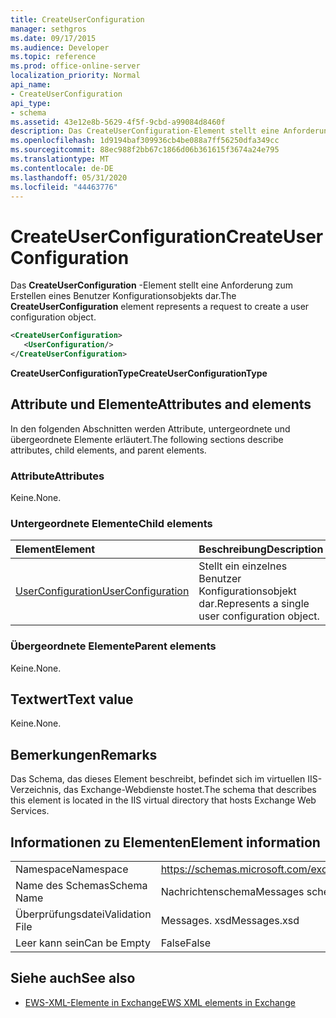 ```yaml
---
title: CreateUserConfiguration
manager: sethgros
ms.date: 09/17/2015
ms.audience: Developer
ms.topic: reference
ms.prod: office-online-server
localization_priority: Normal
api_name:
- CreateUserConfiguration
api_type:
- schema
ms.assetid: 43e12e8b-5629-4f5f-9cbd-a99084d8460f
description: Das CreateUserConfiguration-Element stellt eine Anforderung zum Erstellen eines Benutzer Konfigurationsobjekts dar.
ms.openlocfilehash: 1d9194baf309936cb4be088a7ff56250dfa349cc
ms.sourcegitcommit: 88ec988f2bb67c1866d06b361615f3674a24e795
ms.translationtype: MT
ms.contentlocale: de-DE
ms.lasthandoff: 05/31/2020
ms.locfileid: "44463776"
---
```

# <a name="createuserconfiguration"></a><span data-ttu-id="10898-103">CreateUserConfiguration</span><span class="sxs-lookup"><span data-stu-id="10898-103">CreateUserConfiguration</span></span>

<span data-ttu-id="10898-104">Das **CreateUserConfiguration** -Element stellt eine Anforderung zum Erstellen eines Benutzer Konfigurationsobjekts dar.</span><span class="sxs-lookup"><span data-stu-id="10898-104">The **CreateUserConfiguration** element represents a request to create a user configuration object.</span></span> 
  
```xml
<CreateUserConfiguration>
   <UserConfiguration/>
</CreateUserConfiguration>
```

 <span data-ttu-id="10898-105">**CreateUserConfigurationType**</span><span class="sxs-lookup"><span data-stu-id="10898-105">**CreateUserConfigurationType**</span></span>
## <a name="attributes-and-elements"></a><span data-ttu-id="10898-106">Attribute und Elemente</span><span class="sxs-lookup"><span data-stu-id="10898-106">Attributes and elements</span></span>

<span data-ttu-id="10898-107">In den folgenden Abschnitten werden Attribute, untergeordnete und übergeordnete Elemente erläutert.</span><span class="sxs-lookup"><span data-stu-id="10898-107">The following sections describe attributes, child elements, and parent elements.</span></span>
  
### <a name="attributes"></a><span data-ttu-id="10898-108">Attribute</span><span class="sxs-lookup"><span data-stu-id="10898-108">Attributes</span></span>

<span data-ttu-id="10898-109">Keine.</span><span class="sxs-lookup"><span data-stu-id="10898-109">None.</span></span>
  
### <a name="child-elements"></a><span data-ttu-id="10898-110">Untergeordnete Elemente</span><span class="sxs-lookup"><span data-stu-id="10898-110">Child elements</span></span>

|<span data-ttu-id="10898-111">**Element**</span><span class="sxs-lookup"><span data-stu-id="10898-111">**Element**</span></span>|<span data-ttu-id="10898-112">**Beschreibung**</span><span class="sxs-lookup"><span data-stu-id="10898-112">**Description**</span></span>|
|:-----|:-----|
|[<span data-ttu-id="10898-113">UserConfiguration</span><span class="sxs-lookup"><span data-stu-id="10898-113">UserConfiguration</span></span>](userconfiguration.md) <br/> |<span data-ttu-id="10898-114">Stellt ein einzelnes Benutzer Konfigurationsobjekt dar.</span><span class="sxs-lookup"><span data-stu-id="10898-114">Represents a single user configuration object.</span></span>  <br/> |
   
### <a name="parent-elements"></a><span data-ttu-id="10898-115">Übergeordnete Elemente</span><span class="sxs-lookup"><span data-stu-id="10898-115">Parent elements</span></span>

<span data-ttu-id="10898-116">Keine.</span><span class="sxs-lookup"><span data-stu-id="10898-116">None.</span></span>
  
## <a name="text-value"></a><span data-ttu-id="10898-117">Textwert</span><span class="sxs-lookup"><span data-stu-id="10898-117">Text value</span></span>

<span data-ttu-id="10898-118">Keine.</span><span class="sxs-lookup"><span data-stu-id="10898-118">None.</span></span>
  
## <a name="remarks"></a><span data-ttu-id="10898-119">Bemerkungen</span><span class="sxs-lookup"><span data-stu-id="10898-119">Remarks</span></span>

<span data-ttu-id="10898-120">Das Schema, das dieses Element beschreibt, befindet sich im virtuellen IIS-Verzeichnis, das Exchange-Webdienste hostet.</span><span class="sxs-lookup"><span data-stu-id="10898-120">The schema that describes this element is located in the IIS virtual directory that hosts Exchange Web Services.</span></span>
  
## <a name="element-information"></a><span data-ttu-id="10898-121">Informationen zu Elementen</span><span class="sxs-lookup"><span data-stu-id="10898-121">Element information</span></span>

|||
|:-----|:-----|
|<span data-ttu-id="10898-122">Namespace</span><span class="sxs-lookup"><span data-stu-id="10898-122">Namespace</span></span>  <br/> |https://schemas.microsoft.com/exchange/services/2006/messages  <br/> |
|<span data-ttu-id="10898-123">Name des Schemas</span><span class="sxs-lookup"><span data-stu-id="10898-123">Schema Name</span></span>  <br/> |<span data-ttu-id="10898-124">Nachrichtenschema</span><span class="sxs-lookup"><span data-stu-id="10898-124">Messages schema</span></span>  <br/> |
|<span data-ttu-id="10898-125">Überprüfungsdatei</span><span class="sxs-lookup"><span data-stu-id="10898-125">Validation File</span></span>  <br/> |<span data-ttu-id="10898-126">Messages. xsd</span><span class="sxs-lookup"><span data-stu-id="10898-126">Messages.xsd</span></span>  <br/> |
|<span data-ttu-id="10898-127">Leer kann sein</span><span class="sxs-lookup"><span data-stu-id="10898-127">Can be Empty</span></span>  <br/> |<span data-ttu-id="10898-128">False</span><span class="sxs-lookup"><span data-stu-id="10898-128">False</span></span>  <br/> |
   
## <a name="see-also"></a><span data-ttu-id="10898-129">Siehe auch</span><span class="sxs-lookup"><span data-stu-id="10898-129">See also</span></span>



- [<span data-ttu-id="10898-130">EWS-XML-Elemente in Exchange</span><span class="sxs-lookup"><span data-stu-id="10898-130">EWS XML elements in Exchange</span></span>](ews-xml-elements-in-exchange.md)

